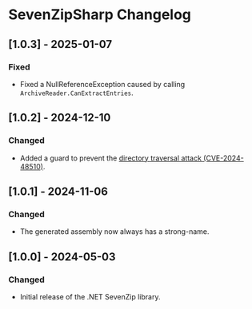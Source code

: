 # SevenZipSharp Changelog

## [1.0.3] - 2025-01-07

### Fixed

- Fixed a NullReferenceException caused by calling `ArchiveReader.CanExtractEntries`.

## [1.0.2] - 2024-12-10

### Changed

- Added a guard to prevent the [directory traversal attack (CVE-2024-48510)](https://github.com/advisories/GHSA-xhg6-9j5j-w4vf).

## [1.0.1] - 2024-11-06

### Changed

- The generated assembly now always has a strong-name.

## [1.0.0] - 2024-05-03

### Changed

- Initial release of the .NET SevenZip library.
